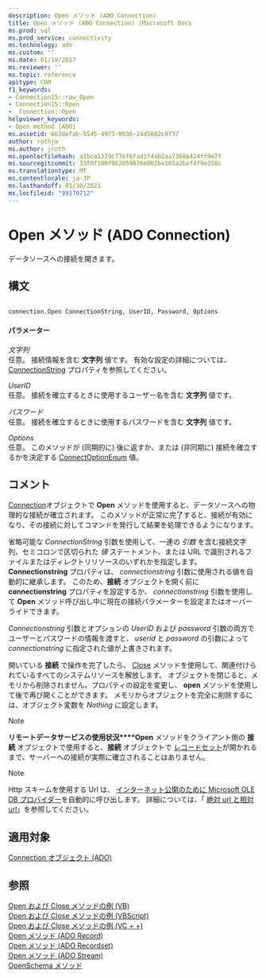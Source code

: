```yaml
---
description: Open メソッド (ADO Connection)
title: Open メソッド (ADO Connection) |Microsoft Docs
ms.prod: sql
ms.prod_service: connectivity
ms.technology: ado
ms.custom: ''
ms.date: 01/19/2017
ms.reviewer: ''
ms.topic: reference
apitype: COM
f1_keywords:
- Connection15::raw_Open
- Connection15::Open
- _Connection::Open
helpviewer_keywords:
- Open method [ADO]
ms.assetid: 663defab-5545-4973-9036-24d5882c9737
author: rothja
ms.author: jroth
ms.openlocfilehash: a3bca1379c776f6fad1f4ab2aa7368b424ff9e7f
ms.sourcegitcommit: 33f0f190f962059826e002be165a2bef4f9e350c
ms.translationtype: MT
ms.contentlocale: ja-JP
ms.lasthandoff: 01/30/2021
ms.locfileid: "99170712"
---
```

# <a name="open-method-ado-connection"></a>Open メソッド (ADO Connection)
データソースへの接続を開きます。  
  
## <a name="syntax"></a>構文  
  
```  
  
connection.Open ConnectionString, UserID, Password, Options  
```  
  
#### <a name="parameters"></a>パラメーター  
 *文字列*  
 任意。 接続情報を含む **文字列** 値です。 有効な設定の詳細については、 [ConnectionString](./connectionstring-property-ado.md) プロパティを参照してください。  
  
 *UserID*  
 任意。 接続を確立するときに使用するユーザー名を含む **文字列** 値です。  
  
 *パスワード*  
 任意。 接続を確立するときに使用するパスワードを含む **文字列** 値です。  
  
 *Options*  
 任意。 このメソッドが (同期的に) 後に返すか、または (非同期に) 接続を確立するかを決定する [ConnectOptionEnum](./connectoptionenum.md) 値。  
  
## <a name="remarks"></a>コメント  
 [Connection](./connection-object-ado.md)オブジェクトで **Open** メソッドを使用すると、データソースへの物理的な接続が確立されます。 このメソッドが正常に完了すると、接続が有効になり、その接続に対してコマンドを発行して結果を処理できるようになります。  
  
 省略可能な *ConnectionString* 引数を使用して、一連の *引数* を含む接続文字列、セミコロンで区切られた *値* ステートメント、または URL で識別されるファイルまたはディレクトリリソースのいずれかを指定します。 **Connectionstring** プロパティは、 *connectionstring* 引数に使用される値を自動的に継承します。 このため、**接続** オブジェクトを開く前に **connectionstring** プロパティを設定するか、 *connectionstring* 引数を使用して **Open** メソッド呼び出し中に現在の接続パラメーターを設定またはオーバーライドできます。  
  
 *Connectionstring* 引数とオプションの *UserID* および *password* 引数の両方でユーザーとパスワードの情報を渡すと、 *userid* と *password* の引数によって *connectionstring* に指定された値が上書きされます。  
  
 開いている **接続** で操作を完了したら、 [Close](./close-method-ado.md) メソッドを使用して、関連付けられているすべてのシステムリソースを解放します。 オブジェクトを閉じると、メモリから削除されません。プロパティの設定を変更し、 **open** メソッドを使用して後で再び開くことができます。 メモリからオブジェクトを完全に削除するには、オブジェクト変数を *Nothing* に設定します。  
  
> [!NOTE]
>  **リモートデータサービスの使用状況****Open** メソッドをクライアント側の **接続** オブジェクトで使用すると、**接続** オブジェクトで [レコードセット](./recordset-object-ado.md)が開かれるまで、サーバーへの接続が実際に確立されることはありません。  
  
> [!NOTE]
>  Http スキームを使用する Url は、 [インターネット公開のために Microsoft OLE DB プロバイダー](../../guide/appendixes/microsoft-ole-db-provider-for-internet-publishing.md)を自動的に呼び出します。 詳細については、「 [絶対 url と相対 url](../../guide/data/absolute-and-relative-urls.md)」を参照してください。  
  
## <a name="applies-to"></a>適用対象  
 [Connection オブジェクト (ADO)](./connection-object-ado.md)  
  
## <a name="see-also"></a>参照  
 [Open および Close メソッドの例 (VB)](./open-and-close-methods-example-vb.md)   
 [Open および Close メソッドの例 (VBScript)](./open-and-close-methods-example-vbscript.md)   
 [Open および Close メソッドの例 (VC + +)](./open-and-close-methods-example-vc.md)   
 [Open メソッド (ADO Record)](./open-method-ado-record.md)   
 [Open メソッド (ADO Recordset)](./open-method-ado-recordset.md)   
 [Open メソッド (ADO Stream)](./open-method-ado-stream.md)   
 [OpenSchema メソッド](./openschema-method.md)